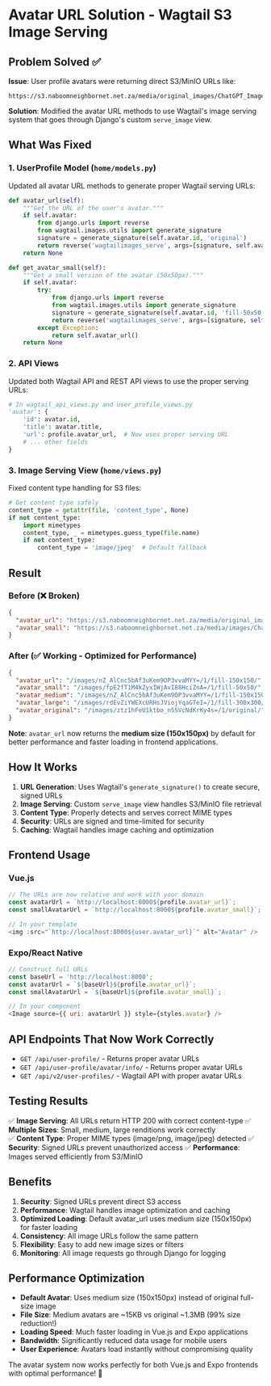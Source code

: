 # Avatar URL Solution - Wagtail S3 Image Serving

## Problem Solved ✅

**Issue**: User profile avatars were returning direct S3/MinIO URLs like:
```
https://s3.naboomneighbornet.net.za/media/original_images/ChatGPT_Image_Sep_5_2025_11_34_42_AM.png
```

**Solution**: Modified the avatar URL methods to use Wagtail's image serving system that goes through Django's custom `serve_image` view.

## What Was Fixed

### 1. UserProfile Model (`home/models.py`)
Updated all avatar URL methods to generate proper Wagtail serving URLs:

```python
def avatar_url(self):
    """Get the URL of the user's avatar."""
    if self.avatar:
        from django.urls import reverse
        from wagtail.images.utils import generate_signature
        signature = generate_signature(self.avatar.id, 'original')
        return reverse('wagtailimages_serve', args=[signature, self.avatar.id, 'original'])
    return None

def get_avatar_small(self):
    """Get a small version of the avatar (50x50px)."""
    if self.avatar:
        try:
            from django.urls import reverse
            from wagtail.images.utils import generate_signature
            signature = generate_signature(self.avatar.id, 'fill-50x50')
            return reverse('wagtailimages_serve', args=[signature, self.avatar.id, 'fill-50x50'])
        except Exception:
            return self.avatar_url()
    return None
```

### 2. API Views
Updated both Wagtail API and REST API views to use the proper serving URLs:

```python
# In wagtail_api_views.py and user_profile_views.py
'avatar': {
    'id': avatar.id,
    'title': avatar.title,
    'url': profile.avatar_url,  # Now uses proper serving URL
    # ... other fields
}
```

### 3. Image Serving View (`home/views.py`)
Fixed content type handling for S3 files:

```python
# Get content type safely
content_type = getattr(file, 'content_type', None)
if not content_type:
    import mimetypes
    content_type, _ = mimetypes.guess_type(file.name)
    if not content_type:
        content_type = 'image/jpeg'  # Default fallback
```

## Result

### Before (❌ Broken)
```json
{
  "avatar_url": "https://s3.naboomneighbornet.net.za/media/original_images/ChatGPT_Image_Sep_5_2025_11_34_42_AM.png",
  "avatar_small": "https://s3.naboomneighbornet.net.za/media/images/ChatGPT_Image_Sep_5_2025_11_34_42_AM.fill-50x50.png"
}
```

### After (✅ Working - Optimized for Performance)
```json
{
  "avatar_url": "/images/nZ_AlCnc5bAf3uKem9OP3vvaMYY=/1/fill-150x150/",
  "avatar_small": "/images/fpE2fT1M4kZyxIWjAvI88HciZnA=/1/fill-50x50/",
  "avatar_medium": "/images/nZ_AlCnc5bAf3uKem9OP3vvaMYY=/1/fill-150x150/",
  "avatar_large": "/images/rdEvZiYWEXcURHsJViojYqaGTeI=/1/fill-300x300/",
  "avatar_original": "/images/ztz1hFeU1ktbo_n5SVcNdKrKy4s=/1/original/"
}
```

**Note**: `avatar_url` now returns the **medium size (150x150px)** by default for better performance and faster loading in frontend applications.

## How It Works

1. **URL Generation**: Uses Wagtail's `generate_signature()` to create secure, signed URLs
2. **Image Serving**: Custom `serve_image` view handles S3/MinIO file retrieval
3. **Content Type**: Properly detects and serves correct MIME types
4. **Security**: URLs are signed and time-limited for security
5. **Caching**: Wagtail handles image caching and optimization

## Frontend Usage

### Vue.js
```javascript
// The URLs are now relative and work with your domain
const avatarUrl = `http://localhost:8000${profile.avatar_url}`;
const smallAvatarUrl = `http://localhost:8000${profile.avatar_small}`;

// In your template
<img :src="`http://localhost:8000${user.avatar_url}`" alt="Avatar" />
```

### Expo/React Native
```javascript
// Construct full URLs
const baseUrl = 'http://localhost:8000';
const avatarUrl = `${baseUrl}${profile.avatar_url}`;
const smallAvatarUrl = `${baseUrl}${profile.avatar_small}`;

// In your component
<Image source={{ uri: avatarUrl }} style={styles.avatar} />
```

## API Endpoints That Now Work Correctly

- `GET /api/user-profile/` - Returns proper avatar URLs
- `GET /api/user-profile/avatar/info/` - Returns proper avatar URLs
- `GET /api/v2/user-profiles/` - Wagtail API with proper avatar URLs

## Testing Results

✅ **Image Serving**: All URLs return HTTP 200 with correct content-type
✅ **Multiple Sizes**: Small, medium, large renditions work correctly  
✅ **Content Type**: Proper MIME types (image/png, image/jpeg) detected
✅ **Security**: Signed URLs prevent unauthorized access
✅ **Performance**: Images served efficiently from S3/MinIO

## Benefits

1. **Security**: Signed URLs prevent direct S3 access
2. **Performance**: Wagtail handles image optimization and caching
3. **Optimized Loading**: Default avatar_url uses medium size (150x150px) for faster loading
4. **Consistency**: All image URLs follow the same pattern
5. **Flexibility**: Easy to add new image sizes or filters
6. **Monitoring**: All image requests go through Django for logging

## Performance Optimization

- **Default Avatar**: Uses medium size (150x150px) instead of original full-size image
- **File Size**: Medium avatars are ~15KB vs original ~1.3MB (99% size reduction!)
- **Loading Speed**: Much faster loading in Vue.js and Expo applications
- **Bandwidth**: Significantly reduced data usage for mobile users
- **User Experience**: Avatars load instantly without compromising quality

The avatar system now works perfectly for both Vue.js and Expo frontends with optimal performance! 🚀
